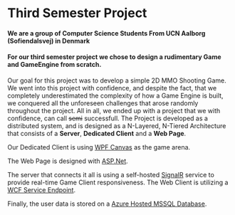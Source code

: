 # Third Semester Project

#### We are a group of Computer Science Students From UCN Aalborg (Sofiendalsvej) in Denmark
#### For our third semester project we chose to design a rudimentary Game and GameEngine from scratch.

Our goal for this project was to develop a simple 2D MMO Shooting Game.
We went into this project with confidence, and despite the fact, that we completely underestimated 
the complexity of how a Game Engine is built, we conquered all the unforeseen challenges that arose randomly throughout the project.
All in all, we ended up with a project that we with confidence, can call ~~semi~~ successfull. 
The Project is developed as a distributed system, and is designed as a N-Layered, N-Tiered Architecture
that consists of a __Server__, __Dedicated Client__ and a __Web Page__.

Our Dedicated Client is using [WPF Canvas](https://docs.microsoft.com/en-us/dotnet/api/system.windows.controls.canvas?view=netframework-4.8) as the game arena.

The Web Page is designed with [ASP.Net](https://dotnet.microsoft.com/apps/aspnet).

The server that connects it all is using a self-hosted [SignalR](https://dotnet.microsoft.com/apps/aspnet/signalr) service to provide real-time Game Client responsiveness. The Web Client is utilizing a [WCF Service Endpoint](https://docs.microsoft.com/en-us/dotnet/framework/wcf/index).


Finally, the user data is stored on a [Azure Hosted MSSQL Database](https://azure.microsoft.com/da-dk/services/sql-database/).

